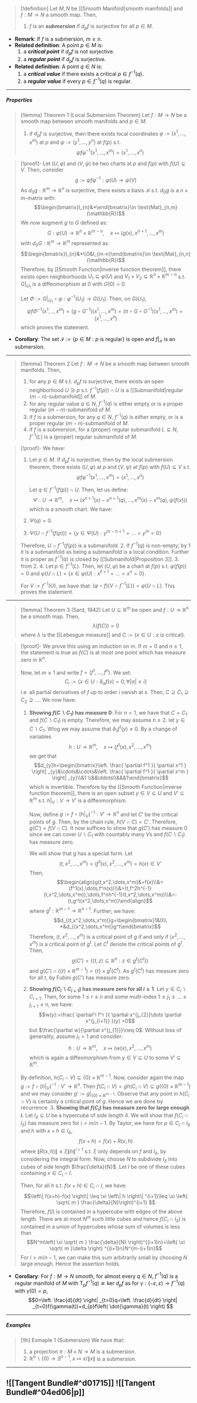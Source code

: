 > [!definition]
> Let $M,N$ be [[Smooth Manifold|smooth manifolds]] and $f:M\to N$ a smooth map. Then, 
> 1. $f$ is an ***submersion*** if $d_{p}f$ is surjective for all $p\in M$.
- **Remark**: If $f$ is a submersion, $m\geq n$.
- **Related definition**: A point $p\in M$ is: 
	1. a ***critical point*** if $d_{p}f$ is not surjective.
	2. a ***regular point*** if $d_{p}f$ is surjective.
- **Related definition**: A point $q\in N$ is: 
	1. a ***critical value*** if there exists a critical $p\in f^{-1}(q)$.
	2. a ***regular value*** if every $p\in f^{-1}(q)$ is regular.
---
##### Properties
> [!lemma] Theorem 1 (Local Submersion Theorem)
> Let $f:M\to N$ be a smooth map between smooth manifolds and $p\in M$.
> 1. if $d_{p}f$ is surjective, then there exists local coordinates $\varphi:=(x^1,\dots,x^m)$ at $p$ and $\psi:=(y^1,\dots,y^n)$ at $f(p)$ s.t. $$\psi f\varphi ^{-1}(x^1,\dots,x^m)=(x^1,\dots,x^n)$$

> [!proof]-
> Let $(U,\varphi)$ and $(V,\psi)$ be two charts at $p$ and $f(p)$ with $f(U)\subseteq V$. Then, consider $$g:=\psi f\varphi ^{-1}:\varphi(U)\to \psi(V)$$As $d_{0}g:\mathbb{R}^m\to \mathbb{R}^n$ is surjective, there exists a basis $\mathcal{B}$ s.t. $d_{0}g$ is a $n\times m$-matrix with: $$\begin{bmatrix}I_{n}&*\end{bmatrix}\in \text{Mat}_{n,m}(\mathbb{R})$$We now augment $g$ to $G$ defined as: $$G:\varphi(U)\to \mathbb{R}^{n}\times \mathbb{R}^{m-n},\quad x\mapsto(g(x),x^{n+1},\dots,x^m)$$with $d_{0}G:\mathbb{R}^m\to \mathbb{R}^m$ represented as: $$\begin{bmatrix}I_{n}&*\\0&I_{m-n}\end{bmatrix}\in \text{Mat}_{n,n}(\mathbb{R})$$Therefore, by [[Smooth Function|Inverse function theorem]], there exists open neighborhoods $U_{1}\subseteq \varphi(U)$ and $V_{1}\times V_{2}\subseteq \mathbb{R}^{n}\times \mathbb{R}^{m-n}$ s.t. $G|_{U_{1}}$ is a diffeomorphism at $0$ with $G(0)=0$. 
> 
> Let $\Phi:= G|_{U_{1}}\circ\varphi:\varphi ^{-1}(U_{1})\to G(U_{1})$. Then, on $G(U_{1})$, $$\psi f\Phi ^{-1}(x^1,..,x^m)=(g\circ G^{-1})(x^1,\dots,x^m)=(\pi \circ G\circ G^{-1})(x^1,\dots,x^m)=(x^1,\dots,x^n)$$which proves the statement. 
- **Corollary**: The set $\mathcal{I}:=\{ p\in M: p\text{ is regular}\}$ is open and $f|_{\mathcal{I}}$ is an submersion.
---
> [!lemma] Theorem 2 
> Let $f:M\to N$ be a smooth map between smooth manifolds. Then, 
> 1. for any $p\in M$ s.t. $d_{p}f$ is surjective, there exists an open neighborhood $U\ni p$ s.t. $f^{-1}(f(p))\cap U$ is a [[Submanifold|regular $(m-n)$-submanifold]] of $M$.
> 2. for any regular value $q\in N$, $f^{-1}(q)$ is either empty or is a proper regular $(m-n)$-submanifold of $M$.
> 3. if $f$ is a submersion, for any $q\in N$, $f^{-1}(q)$ is either empty, or is a proper regular $(m-n)$-submanifold of $M$.
> 4. if $f$ is a submersion, for a (proper) regular submanifold $L\subseteq N$, $f^{-1}(L)$ is a (proper) regular submanifold of $M$.

> [!proof]-
> We have:
> 1. Let $p\in M$. If $d_{p}f$ is surjective, then by the local submersion theorem, there exists $(U,\varphi)$ at $p$ and $(V,\psi)$ at $f(p)$ with $f(U)\subseteq V$ s.t. $$\psi f\varphi ^{-1}(x^1,\dots,x^m)=(x^1,\dots,x^n)$$
>    
>    Let $q\in f^{-1}(f(p))\cap U$. Then, let us define: $$\Psi:U\to \mathbb{R}^{m},\quad x\mapsto(x^{n+1}(x)-x^{n+1}(q),\dots,x^{m}(x)-x^{m}(q),\psi(f(x)))$$which is a smooth chart. We have:
> 	1. $\Psi(q)=0$. 
> 	2. $\Psi(U\cap f^{-1}(f(p)))=\{ y\in \Psi(U):y^{m-n+1}=\dots=y^m=0\}$
> 
> 	Therefore, $U\cap f^{-1}(f(p))$ is a submanifold.
> 2. If $f^{-1}(q)$ is non-empty, by 1 it is a submanifold as being a submanifold is a local condition. Further it is proper as $f^{-1}(q)$ is closed by [[Submanifold|Proposition 3]].
> 3. from 2.
> 4. Let $p\in f^{-1}(L)$. Then, let $(U,\varphi)$ be a chart at $f(p)$ s.t. $\varphi(f(p))=0$ and $\varphi(U\cap L)=\{ x\in \varphi(U):x^{\ell+1}=\dots =x^{n}=0 \}$.
>    
>    For $V:=f^{-1}(U)$, we have that: $(\varphi \circ f)(V\cap f^{-1}(L))=\varphi(U\cap L)$. This proves the statement.
---
> [!lemma] Theorem 3 (Sard, 1942)
> Let $U\subseteq \mathbb{R}^m$ be open and $f:U\to \mathbb{R}^n$ be a smooth map. Then, $$\lambda(f(C))=0$$where $\lambda$ is the [[Lebesgue measure]] and $C:=\{ x\in U :x\text{ is critical}\}$.

> [!proof]-
> We prove this using an induction on $m$. If $m=0$ and $n\geq 1$, the statement is true as $f(C)$ is at most one point which has measure zero in $\mathbb{R}^n$. 
> 
> Now, let $m\geq 1$ and write $f=(f^1,\dots,f^n)$. We set: $$C_{i}:=\{ x\in U:\partial_{\alpha}f(x)=0,\forall \left| \alpha \right| \leq i\}$$i.e. all partial derivatives of $f$ up to order $i$ vanish at $x$. Then, $C\supseteq C_{1}\supseteq C_{2}\supseteq\dots$. We now have:
> 1. **Showing $f(C \backslash C_{1})$ has measure $0$**:
>    For $n=1$, we have that $C=C_{1}$ and $f(C \backslash C_{1})$ is  empty. Therefore, we may assume $n\geq 2$. let $y\in C\backslash C_{1}$. Wlog we may assume that $\partial_{1}f^1(y)\neq 0$. By a change of variables $$h:U\to \mathbb{R}^m,\quad x\mapsto(f^1(x),x^2,\dots,x^m)$$ we get that $$d_{y}h=\begin{bmatrix}\left. \frac{ \partial f^1 }{ \partial x^1 } \right| _{y}&\cdots&\cdots&\left. \frac{ \partial f^1 }{ \partial x^m } \right| _{y}\\&1 \\&&\ddots\\&&&1\end{bmatrix}$$which is invertible. Therefore by the [[Smooth Function|inverse function theorem]], there is an open subset $y\in V\subseteq U$ and $V'\subseteq \mathbb{R}^m$ s.t. $h|_{V}:V\to V'$ is a diffeomorphism. 
>    
>    Now, define $g:=f\circ (h|_{V})^{-1}:V'\to \mathbb{R}^n$ and let $C'$ be the critical points of $g$. Then, by the chain rule, $h(V\cap C)=C'$. Therefore, $g(C')=f(V\cap C)$. It now suffices to show that $g(C')$ has measure $0$ since we can cover $U \backslash C_{1}$ with countably many $V$s and $f(C \backslash C_{1})$ has measure zero.
>    
>    We will show that $g$ has a special form. Let $$(t,x^2,\dots,x^m)=(f^1(x),x^2,\dots,x^m)=h(x)\in V'$$Then, $$\begin{align}g(t,x^2,\dots,x^m)&=f(x)\\&=(f^1(x),\dots,f^n(x))\\&=(t,f^2h^{-1}(t,x^2,\dots,x^m)),\dots,f^nh^{-1}(t,x^2,\dots,x^m))\\&=:(t,g^t(x^2,\dots,x^m))\end{align}$$where $g^t:\mathbb{R}^{m-1}\to \mathbb{R}^{n-1}$. Further, we have: $$d_{(t,x^2,\dots,x^m)}g=\begin{bmatrix}1&0\\ *&d_{(x^2,\dots,x^m)}g^t\end{bmatrix}$$Therefore, $(t,x^2,\dots,x^m)$ is a critical point of $g$ if and only if $(x^2,\dots,x^m)$ is a critical point of $g^t$. Let $C^t$ denote the critical points of $g^t$. Then, $$g(C')=\{ (t,z)\subseteq \mathbb{R}^n:z \in g^t(C^t) \}$$and $g(C')\cap (\{ t \}\times \mathbb{R}^{m-1})=\{ t \}\times g^t(C^t)$. As $g^t(C^t)$ has measure zero for all $t$, by Fubini $g(C')$ has measure zero.
>  2. **Showing $f(C_{i} \backslash C_{i+1})$ has measure zero for all $i\geq 1$**.
> 	Let $y\in C_{i} \backslash C_{i+1}$. Then, for some $1\leq r\leq n$ and some multi-index $1\leq j_{1}\leq\dots\leq j_{i+1}\leq n$, we have: $$w(y):=\frac{ \partial^i f^r }{ \partial x^{j_{2}}\dots \partial x^{j_{i+1}} }(y) =0$$but $\frac{\partial w}{\partial x^{j_{1}}}\neq 0$. Without loss of generality, assume $j_{1}=1$ and consider: $$h:U\to \mathbb{R}^m,\quad x\mapsto (w(x),x^2,\dots,x^m)$$which is again a diffeomorphism from $y\in V\subseteq U$ to some $V'\subseteq \mathbb{R}^m$. 
> 	
> 	By definition, $h(C_{i}\cap V)\subseteq \{ 0 \}\times \mathbb{R}^{m-1}$. Now, consider again the map $g:=f\circ (h|_{V})^{-1}:V'\to \mathbb{R}^n$. Then $f(C_{i}\cap V)=gh(C_{i}\cap V)\subseteq g(\{ 0 \}\times \mathbb{R}^{m-1})$ and we may consider $g':=g|_{\{ 0 \}\times \mathbb{R}^{m-1}}$. Observe that any point in $h(C_{i}\cap V)$ is certainly a critical point of $g$. Hence we are done by recurrence.
>3. **Showing that $f(C_{i})$ has measure zero for large enough $i$.**
>   Let $I_{\delta}\subseteq U$ be a hypercube of side length $\delta$. We will show that $f(C_{i}\cap I_{\delta})$ has measure zero for $i>m/n-1$. By Taylor, we have for $p\in C_{i}\cap I_{\delta}$ and $h$ with $x+h\in I_{\delta}$, $$f(x+h)=f(x)+R(x,h)$$where $\left\| R(x,h) \right\|\leq \xi \left\| h \right\|^{i+1}$ s.t. $\xi$ only depends on $f$ and $I_{\delta}$, by considering the integral form. Now, choose $N$ to subdivide $I_{\delta}$ into cubes of side length $\frac{\delta}{N}$. Let $I$ be one of these cubes containing $x\in C_{i}\cap I$. 
>   
>    Then, for all $h$ s.t. $f(x+h)\in C_{i}\cap I$, we have: $$\left\| f(x+h)-f(x) \right\| \leq \xi \left\| h \right\| ^{i+1}\leq \xi \left( \sqrt{ m } \frac{\delta}{N}\right)^{i+1} $$Therefore, $f(I)$ is contained in a hypercube with edges of the above length. There are at most $N^m$ such little cubes and hence $f(C_{i}\cap I_{\delta})$ is contained in a union of hypercubes whose sum of volumes is less than $$N^m\left( \xi \sqrt{ m } \frac{\delta}{N} \right)^{(i+1)n}=\left( \xi \sqrt{ m }\delta \right) ^{(i+1)n}N^{m-(i+1)n}$$For $i>m/n -1$, we can make this sum arbitrarily small by choosing $N$ large enough. Hence the assertion holds.
 - **Corollary**: For $f:M\to N$ smooth, for almost every $q\in N$, $f^{-1}(q)$ is a regular manifold of $M$ with $\text{T}_{p}f^{-1}(q)\cong \text{ker }d_{p}f$ as for $\gamma:(-\varepsilon,\varepsilon)\to f^{-1}(q)$ with $\gamma(0)=p$, $$0=\left. \frac{d}{dt} \right| _{t=0}q=\left. \frac{d}{dt} \right| _{t=0}f(\gamma(t))=d_{p}f\left( \dot{\gamma}(t) \right) $$
---
##### Examples
> [!lh] Exmaple 1 (Submersion)
> We have that:
> 1. a projection $\pi:M\times N\to M$ is a submersion.
> 3. $\mathbb{R}^n\backslash\{ 0 \}\to S^{n-1},x\mapsto x /\|x\|$ is a submersion.
---
![[Tangent Bundle#^d01715]]
![[Tangent Bundle#^04ed06|p]]
---

